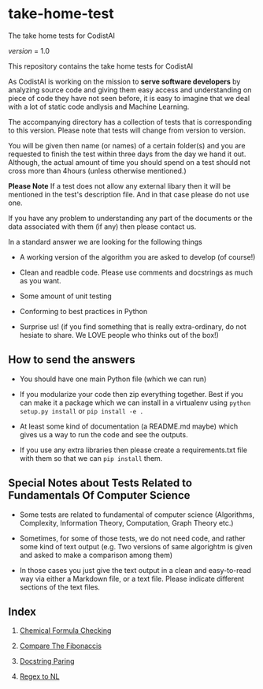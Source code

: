 # take-home-test
The take home tests for CodistAI

_version_ = 1.0

This repository contains the take home tests for CodistAI

As CodistAI is working on the mission to **serve software developers** by analyzing source code and giving them easy access and understanding on piece of code they have not seen before, it is easy to imagine that we deal with a lot of static code andlysis and Machine Learning. 

The accompanying directory has a collection of tests that is corresponding to this version. Please note that tests will change from version to version. 

You will be given then name (or names) of a certain folder(s) and you are requested to finish the test within three days from the day we hand it out. Although, the actual amount of time you should spend on a test should not cross more than 4hours (unless otherwise mentioned.)

**Please Note** If a test does not allow any external libary then it will be mentioned in the test's description file. And in that case please do not use one. 

If you have any problem to understanding any part of the documents or the data associated with them (if any) then please contact us.

In a standard answer we are looking for the following things

* A working version of the algorithm you are asked to develop (of course!)

* Clean and readble code. Please use comments and docstrings as much as you want.

* Some amount of unit testing

* Conforming to best practices in Python

* Surprise us! (if you find something that is really extra-ordinary, do not hesiate to share. We LOVE people who thinks out of the box!)


## How to send the answers

* You should have one main Python file (which we can run)

* If you modularize your code then zip everything together. Best if you can make it a package which we can install in a virtualenv using `python setup.py install` or `pip install -e .` 

* At least some kind of documentation (a README.md maybe) which gives us a way to run the code and see the outputs. 

* If you use any extra libraries then please create a requirements.txt file with them so that we can `pip install` them. 


## Special Notes about Tests Related to Fundamentals Of Computer Science

* Some tests are related to fundamental of computer science (Algorithms, Complexity, Information Theory, Computation, Graph Theory etc.)

* Sometimes, for some of those tests, we do not need code, and rather some kind of text output (e.g. Two versions of same algorightm is given and asked to make a comparison among them)

* In those cases you just give the text output in a clean and easy-to-read way via either a Markdown file, or a text file. Please indicate different sections of the text files. 


## Index

1. [Chemical Formula Checking](https://github.com/autosoft-dev/take-home-test/tree/master/tests/chemical_formula_checking)

2. [Compare The Fibonaccis](https://github.com/autosoft-dev/take-home-test/tree/master/tests/compare_the_fibonaccis)

3. [Docstring Paring](https://github.com/autosoft-dev/take-home-test/tree/master/tests/docstring_parsing)

4. [Regex to NL](https://github.com/autosoft-dev/take-home-test/tree/master/tests/regex_2_nl)

